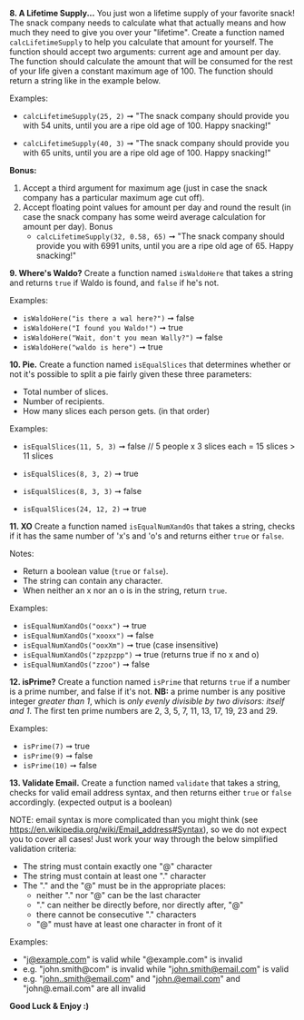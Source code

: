 **8. A Lifetime Supply...**
You just won a lifetime supply of your favorite snack! The snack company needs to calculate what that actually means and how much they need to give you over your "lifetime". Create a function named `calcLifetimeSupply` to help you calculate that amount for yourself. The function should accept two arguments: current age and amount per day. The function should calculate the amount that will be consumed for the rest of your life given a constant maximum age of 100. The function should return a string like in the example below.

Examples:

- `calcLifetimeSupply(25, 2)` ➞ "The snack company should provide you with 54 units, until you are a ripe old age of 100. Happy snacking!"

- `calcLifetimeSupply(40, 3)` ➞ "The snack company should provide you with 65 units, until you are a ripe old age of 100. Happy snacking!"

**Bonus:**

1. Accept a third argument for maximum age (just in case the snack company has a particular maximum age cut off).
2. Accept floating point values for amount per day and round the result (in case the snack company has some weird average calculation for amount per day).
   Bonus
   - `calcLifetimeSupply(32, 0.58, 65)` ➞ "The snack company should provide you with 6991 units, until you are a ripe old age of 65. Happy snacking!"

**9. Where's Waldo?**
Create a function named `isWaldoHere` that takes a string and returns `true` if Waldo is found, and `false` if he's not.

Examples:

- `isWaldoHere("is there a wal here?")` ➞ false
- `isWaldoHere("I found you Waldo!")` ➞ true
- `isWaldoHere("Wait, don't you mean Wally?")` ➞ false
- `isWaldoHere("waldo is here")` ➞ true

**10. Pie.**
Create a function named `isEqualSlices` that determines whether or not it's possible to split a pie fairly given these three parameters:

- Total number of slices.
- Number of recipients.
- How many slices each person gets. (in that order)

Examples:

- `isEqualSlices(11, 5, 3)` ➞ false // 5 people x 3 slices each = 15 slices > 11 slices

- `isEqualSlices(8, 3, 2)` ➞ true
- `isEqualSlices(8, 3, 3)` ➞ false
- `isEqualSlices(24, 12, 2)` ➞ true

**11. XO**
Create a function named `isEqualNumXandOs` that takes a string, checks if it has the same number of 'x's and 'o's and returns either `true` or `false`.

Notes:

- Return a boolean value (`true` or `false`).
- The string can contain any character.
- When neither an x nor an o is in the string, return `true`.

Examples:

- `isEqualNumXandOs("ooxx")` ➞ true
- `isEqualNumXandOs("xooxx")` ➞ false
- `isEqualNumXandOs("ooxXm")` ➞ true (case insensitive)
- `isEqualNumXandOs("zpzpzpp")` ➞ true (returns true if no x and o)
- `isEqualNumXandOs("zzoo")` ➞ false

**12. isPrime?**
Create a function named `isPrime` that returns `true` if a number is a prime number, and false if it's not. **NB:** a prime number is any positive integer _greater than 1_, which is _only evenly divisible by two divisors: itself and 1_. The first ten prime numbers are 2, 3, 5, 7, 11, 13, 17, 19, 23 and 29.

Examples:

- `isPrime(7)` ➞ true
- `isPrime(9)` ➞ false
- `isPrime(10)` ➞ false

**13. Validate Email.**
Create a function named `validate` that takes a string, checks for valid email address syntax, and then returns either `true` or `false` accordingly. (expected output is a boolean)

NOTE: email syntax is more complicated than you might think (see https://en.wikipedia.org/wiki/Email_address#Syntax), so we do not expect you to cover all cases! Just work your way through the below simplified validation criteria:

- The string must contain exactly one "@" character
- The string must contain at least one "." character
- The "." and the "@" must be in the appropriate places:
  - neither "." nor "@" can be the last character
  - "." can neither be directly before, nor directly after, "@"
  - there cannot be consecutive "." characters
  - "@" must have at least one character in front of it

Examples:

- "j@example.com" is valid while "@example.com" is invalid
- e.g. "john.smith@com" is invalid while "john.smith@email.com" is valid
- e.g. "john..smith@email.com" and "john.@email.com" and "john@.email.com" are all invalid

**Good Luck & Enjoy :)**
